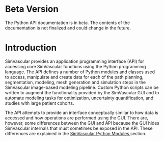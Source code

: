 
<html>
<head>

<style>
.PythonMethodsDiv {
   background-color: #F0F0F0;
   padding: 10px;
   border: 1px solid #e6e6e6;
}
</style>

<style>
.PythonClassDiv {
   width: 660px;
   background-color: #F0F0F0;
   padding: 10px;
   border: 1px solid #e6e6e6;
}
</style>

<style>
.PythonMethodsLegend {
   font-size: 14px;
}
</style>

<style>
.PythonMethodsPre {
   background-color: #F0F0F0;
   font-size: 12px;
}
</style>

<style>
.PythonIframe {
    background-color: #FFFFFF; 
    height="400";
    width="95%";
}
</style>

</head>
<body>

# Beta Version #
The Python API documentation is in beta. The contents of the documentation is not finalized and could change in the future.

# Introduction #
SimVascular provides an application programming interface (API) for accessing core SimVascular functions using the
Python programming language. The API defines a number of Python modules and classes used to access, manipulate and 
create data for each of the path planning, segmentation, modeling, mesh generation and simulation steps in the SimVascular 
image-based modeling pipeline. Custom Python scripts can be written to augment the functionality provided by the
SimVascular GUI and to automate modeling tasks for optimization, uncertainty quantification, and studies with large 
patient cohorts.

The API attempts to provide an interface conceptually similar to how data is accessed and how operations are
performed using the GUI. There are, however, some differences between the GUI and API because the GUI hides 
SimVascular internals that must sometimes be exposed in the API. These differences are explained in the 
<a href="#sv_modules"> SimVascular Python Modules </a> section.

